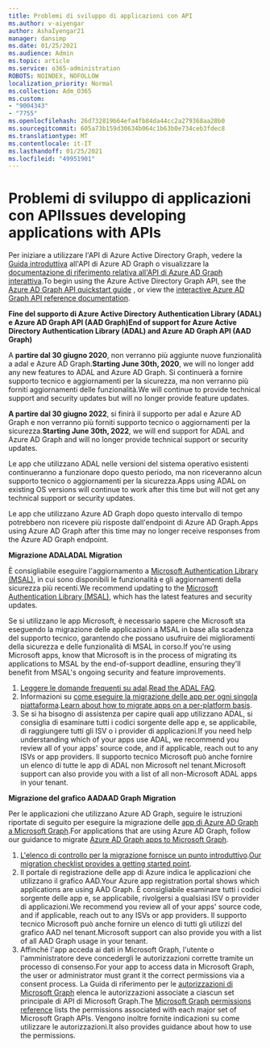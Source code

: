 ```yaml
---
title: Problemi di sviluppo di applicazioni con API
ms.author: v-aiyengar
author: AshaIyengar21
manager: dansimp
ms.date: 01/25/2021
ms.audience: Admin
ms.topic: article
ms.service: o365-administration
ROBOTS: NOINDEX, NOFOLLOW
localization_priority: Normal
ms.collection: Adm_O365
ms.custom:
- "9004343"
- "7755"
ms.openlocfilehash: 26d732819b64efa4fb84da44cc2a279368aa28b0
ms.sourcegitcommit: 605a73b159d30634b064c1b63b0e734ceb3fdec8
ms.translationtype: MT
ms.contentlocale: it-IT
ms.lasthandoff: 01/25/2021
ms.locfileid: "49951901"
---
```

# <a name="issues-developing-applications-with-apis"></a><span data-ttu-id="9956e-102">Problemi di sviluppo di applicazioni con API</span><span class="sxs-lookup"><span data-stu-id="9956e-102">Issues developing applications with APIs</span></span>

<span data-ttu-id="9956e-103">Per iniziare a utilizzare l'API di Azure Active Directory Graph, vedere la [Guida introduttiva](https://docs.microsoft.com/azure/active-directory/develop/microsoft-graph-intro) all'API di Azure AD Graph o visualizzare la [documentazione di riferimento relativa all'API di Azure AD Graph interattiva](https://docs.microsoft.com/previous-versions/azure/ad/graph/api/api-catalog).</span><span class="sxs-lookup"><span data-stu-id="9956e-103">To begin using the Azure Active Directory Graph API, see the [Azure AD Graph API quickstart guide](https://docs.microsoft.com/azure/active-directory/develop/microsoft-graph-intro) , or view the [interactive Azure AD Graph API reference documentation](https://docs.microsoft.com/previous-versions/azure/ad/graph/api/api-catalog).</span></span>

<span data-ttu-id="9956e-104">**Fine del supporto di Azure Active Directory Authentication Library (ADAL) e Azure AD Graph API (AAD Graph)**</span><span class="sxs-lookup"><span data-stu-id="9956e-104">**End of support for Azure Active Directory Authentication Library (ADAL) and Azure AD Graph API (AAD Graph)**</span></span>

<span data-ttu-id="9956e-105">A **partire dal 30 giugno 2020**, non verranno più aggiunte nuove funzionalità a adal e Azure AD Graph.</span><span class="sxs-lookup"><span data-stu-id="9956e-105">**Starting June 30th, 2020**, we will no longer add any new features to ADAL and Azure AD Graph.</span></span> <span data-ttu-id="9956e-106">Si continuerà a fornire supporto tecnico e aggiornamenti per la sicurezza, ma non verranno più forniti aggiornamenti delle funzionalità.</span><span class="sxs-lookup"><span data-stu-id="9956e-106">We will continue to provide technical support and security updates but will no longer provide feature updates.</span></span>

<span data-ttu-id="9956e-107">**A partire dal 30 giugno 2022**, si finirà il supporto per adal e Azure AD Graph e non verranno più forniti supporto tecnico o aggiornamenti per la sicurezza.</span><span class="sxs-lookup"><span data-stu-id="9956e-107">**Starting June 30th, 2022**, we will end support for ADAL and Azure AD Graph and will no longer provide technical support or security updates.</span></span>

<span data-ttu-id="9956e-108">Le app che utilizzano ADAL nelle versioni del sistema operativo esistenti continueranno a funzionare dopo questo periodo, ma non riceveranno alcun supporto tecnico o aggiornamenti per la sicurezza.</span><span class="sxs-lookup"><span data-stu-id="9956e-108">Apps using ADAL on existing OS versions will continue to work after this time but will not get any technical support or security updates.</span></span>

<span data-ttu-id="9956e-109">Le app che utilizzano Azure AD Graph dopo questo intervallo di tempo potrebbero non ricevere più risposte dall'endpoint di Azure AD Graph.</span><span class="sxs-lookup"><span data-stu-id="9956e-109">Apps using Azure AD Graph after this time may no longer receive responses from the Azure AD Graph endpoint.</span></span>

<span data-ttu-id="9956e-110">**Migrazione ADAL**</span><span class="sxs-lookup"><span data-stu-id="9956e-110">**ADAL Migration**</span></span>

<span data-ttu-id="9956e-111">È consigliabile eseguire l'aggiornamento a [Microsoft Authentication Library (MSAL)](https://docs.microsoft.com/azure/active-directory/develop/v2-overview), in cui sono disponibili le funzionalità e gli aggiornamenti della sicurezza più recenti.</span><span class="sxs-lookup"><span data-stu-id="9956e-111">We recommend updating to the [Microsoft Authentication Library (MSAL)](https://docs.microsoft.com/azure/active-directory/develop/v2-overview), which has the latest features and security updates.</span></span>

<span data-ttu-id="9956e-112">Se si utilizzano le app Microsoft, è necessario sapere che Microsoft sta eseguendo la migrazione delle applicazioni a MSAL in base alla scadenza del supporto tecnico, garantendo che possano usufruire dei miglioramenti della sicurezza e delle funzionalità di MSAL in corso.</span><span class="sxs-lookup"><span data-stu-id="9956e-112">If you're using Microsoft apps, know that Microsoft is in the process of migrating its applications to MSAL by the end-of-support deadline, ensuring they'll benefit from MSAL's ongoing security and feature improvements.</span></span>

1. <span data-ttu-id="9956e-113">[Leggere le domande frequenti su adal](https://docs.microsoft.com/azure/active-directory/develop/msal-migration#frequently-asked-questions-faq).</span><span class="sxs-lookup"><span data-stu-id="9956e-113">[Read the ADAL FAQ](https://docs.microsoft.com/azure/active-directory/develop/msal-migration#frequently-asked-questions-faq).</span></span>
1. <span data-ttu-id="9956e-114">Informazioni su [come eseguire la migrazione delle app per ogni singola piattaforma](https://docs.microsoft.com/azure/active-directory/develop/msal-migration#frequently-asked-questions-faq).</span><span class="sxs-lookup"><span data-stu-id="9956e-114">[Learn about how to migrate apps on a per-platform basis](https://docs.microsoft.com/azure/active-directory/develop/msal-migration#frequently-asked-questions-faq).</span></span>
1. <span data-ttu-id="9956e-115">Se si ha bisogno di assistenza per capire quali app utilizzano ADAL, si consiglia di esaminare tutti i codici sorgente delle app e, se applicabile, di raggiungere tutti gli ISV o i provider di applicazioni.</span><span class="sxs-lookup"><span data-stu-id="9956e-115">If you need help understanding which of your apps use ADAL, we recommend you review all of your apps' source code, and if applicable, reach out to any ISVs or app providers.</span></span> <span data-ttu-id="9956e-116">Il supporto tecnico Microsoft può anche fornire un elenco di tutte le app di ADAL non Microsoft nel tenant.</span><span class="sxs-lookup"><span data-stu-id="9956e-116">Microsoft support can also provide you with a list of all non-Microsoft ADAL apps in your tenant.</span></span>

<span data-ttu-id="9956e-117">**Migrazione del grafico AAD**</span><span class="sxs-lookup"><span data-stu-id="9956e-117">**AAD Graph Migration**</span></span>

<span data-ttu-id="9956e-118">Per le applicazioni che utilizzano Azure AD Graph, seguire le istruzioni riportate di seguito per eseguire la migrazione delle [app di Azure AD Graph a Microsoft Graph](https://docs.microsoft.com/graph/migrate-azure-ad-graph-overview?view=graph-rest-1.0&preserve-view=true).</span><span class="sxs-lookup"><span data-stu-id="9956e-118">For applications that are using Azure AD Graph, follow our guidance to migrate [Azure AD Graph apps to Microsoft Graph](https://docs.microsoft.com/graph/migrate-azure-ad-graph-overview?view=graph-rest-1.0&preserve-view=true).</span></span>

1. <span data-ttu-id="9956e-119">[L'elenco di controllo per la migrazione fornisce un punto introduttivo](https://docs.microsoft.com/graph/migrate-azure-ad-graph-planning-checklist).</span><span class="sxs-lookup"><span data-stu-id="9956e-119">[Our migration checklist provides a getting started point](https://docs.microsoft.com/graph/migrate-azure-ad-graph-planning-checklist).</span></span> 
1. <span data-ttu-id="9956e-120">Il portale di registrazione delle app di Azure indica le applicazioni che utilizzano il grafico AAD.</span><span class="sxs-lookup"><span data-stu-id="9956e-120">Your Azure app registration portal shows which applications are using AAD Graph.</span></span> <span data-ttu-id="9956e-121">È consigliabile esaminare tutti i codici sorgente delle app e, se applicabile, rivolgersi a qualsiasi ISV o provider di applicazioni.</span><span class="sxs-lookup"><span data-stu-id="9956e-121">We recommend you review all of your apps' source code, and if applicable, reach out to any ISVs or app providers.</span></span> <span data-ttu-id="9956e-122">Il supporto tecnico Microsoft può anche fornire un elenco di tutti gli utilizzi del grafico AAD nel tenant.</span><span class="sxs-lookup"><span data-stu-id="9956e-122">Microsoft support can also provide you with a list of all AAD Graph usage in your tenant.</span></span>
1. <span data-ttu-id="9956e-123">Affinché l'app acceda ai dati in Microsoft Graph, l'utente o l'amministratore deve concedergli le autorizzazioni corrette tramite un processo di consenso.</span><span class="sxs-lookup"><span data-stu-id="9956e-123">For your app to access data in Microsoft Graph, the user or administrator must grant it the correct permissions via a consent process.</span></span> <span data-ttu-id="9956e-124">La Guida di riferimento per le [autorizzazioni di Microsoft Graph](https://docs.microsoft.com/graph/permissions-reference?context=graph%2Fapi%2Fbeta&view=graph-rest-beta&preserve-view=true) elenca le autorizzazioni associate a ciascun set principale di API di Microsoft Graph.</span><span class="sxs-lookup"><span data-stu-id="9956e-124">The [Microsoft Graph permissions reference](https://docs.microsoft.com/graph/permissions-reference?context=graph%2Fapi%2Fbeta&view=graph-rest-beta&preserve-view=true) lists the permissions associated with each major set of Microsoft Graph APIs.</span></span> <span data-ttu-id="9956e-125">Vengono inoltre fornite indicazioni su come utilizzare le autorizzazioni.</span><span class="sxs-lookup"><span data-stu-id="9956e-125">It also provides guidance about how to use the permissions.</span></span>
